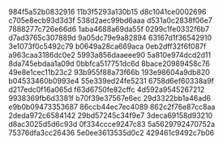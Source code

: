 984f5a52b0832916
11b3f5293a130b15
d8c1041ce0002696
c705e8ecb93d3d3f
538d2aec99bd6aaa
d531a0c2838f06e7
7888277c726e66d6
1aba4688a69da55f
0299c1fe0332f6b7
d7ad3765c307889d
9a05dc79e9a82894
63167d1f36542910
3e1073f0c5492c79
b0649a28ca669aca
0eb2dff32f6f087f
a963caa3186dc0e2
5993a856daaeee90
5a810e974dcd2d11
8da745ebdaa1a09d
0bbfca517751dc6d
8bace20989458c76
49e8e1cec11b23c2
93b955f88a73f66b
193e98604a9db820
b04533460b0993e4
55e339ed24fe5231
6758d6ef60338a9f
d217edc0f16a065d
f63d6750fe82cffc
4d592a9545267212
9938369fb6d3381f
b70f39e37567e6ec
29d3322bb1a46ad6
e9b0b09473353687
86ccb44ec7ec4089
862c2f76e87cc8aa
2deda972c6584142
29bd57245c34f9e7
3deca69158d93210
d8ac3025d5d6c93d
0f334ccce9247c83
5a5629792470752a
75376dfa3cc26436
5e0ee3613535d0c2
429461c9492c7b06
